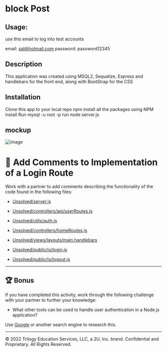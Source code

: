 # block Post

## Usage:
use this email to log into test accounts

email: sal@hotmail.com
password: password12345
 
## Description
This application was created using MSQL2, Sequalize, Express and handlebars for the front end, along with BootStrap for the CSS

## Installation
Clone this app to your local repo
npm install all the packages using NPM install
Run mysql -u root -p
run node server.js

## mockup

![image](https://user-images.githubusercontent.com/63639477/200478408-41748ab0-5ec9-41af-8309-ec425d6f19cd.png)


# 📐 Add Comments to Implementation of a Login Route

Work with a partner to add comments describing the functionality of the code found in the following files:

* [Unsolved/server.js](./Unsolved/server.js)

* [Unsolved/controllers/api/userRoutes.js](./Unsolved/controllers/api/userRoutes.js)

* [Unsolved/utils/auth.js](./Unsolved/utils/auth.js)

* [Unsolved/controllers/homeRoutes.js](./Unsolved/controllers/homeRoutes.js)

* [Unsolved/views/layouts/main.handlebars](./Unsolved/views/layouts/main.handlebars)

* [Unsolved/public/js/login.js](./Unsolved/public/js/login.js)

* [Unsolved/public/js/logout.js](./Unsolved/public/js/logout.js)

---

## 🏆 Bonus

If you have completed this activity, work through the following challenge with your partner to further your knowledge:

* What other tools can be used to handle user authentication in a Node.js application?

Use [Google](https://www.google.com) or another search engine to research this.

---
© 2022 Trilogy Education Services, LLC, a 2U, Inc. brand. Confidential and Proprietary. All Rights Reserved.
